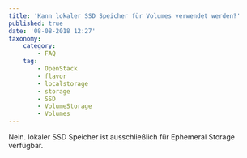 ```yaml
---
title: 'Kann lokaler SSD Speicher für Volumes verwendet werden?'
published: true
date: '08-08-2018 12:27'
taxonomy:
    category:
        - FAQ
    tag:
        - OpenStack
        - flavor
        - localstorage
        - storage
        - SSD
        - VolumeStorage
        - Volumes
---
```


Nein. lokaler SSD Speicher ist ausschließlich für Ephemeral Storage verfügbar.